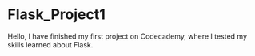 # Flask_Project1


Hello, I have finished my first project on Codecademy, where I tested my skills learned about Flask.
